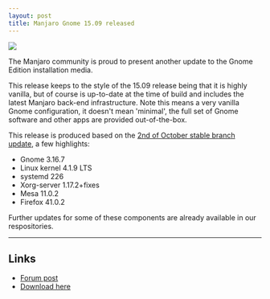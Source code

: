 ```yaml
---
layout: post
title: Manjaro Gnome 15.09 released
---
```


<img src="https://manjaro.github.io/images/manjaro-gnome-0.8.13.1.jpg">

The Manjaro community is proud to present another update to the Gnome Edition installation media.

This release keeps to the style of the 15.09 release being that it is highly vanilla, but of course is up-to-date at the time of build and includes the latest Manjaro back-end infrastructure. Note this means a very vanilla Gnome configuration, it doesn't mean 'minimal', the full set of Gnome software and other apps are provided out-of-the-box.

This release is produced based on the [2nd of October stable branch update](https://manjaro.github.io/Update-2015-10-02_(stable)/), a few highlights:

* Gnome 3.16.7
* Linux kernel 4.1.9 LTS
* systemd 226
* Xorg-server 1.17.2+fixes
* Mesa 11.0.2
* Firefox 41.0.2

Further updates for some of these components are already available in our respositories.

----

## Links

* [Forum post](https://forum.manjaro.org/index.php?topic=26851.0)
* [Download here](https://sourceforge.net/projects/manjarolinux/files/community/Gnome/2015.09/)
